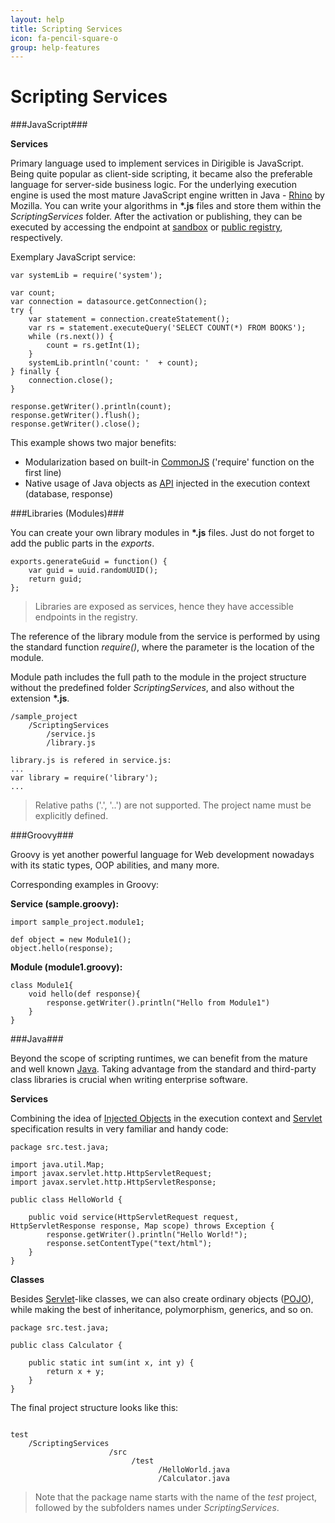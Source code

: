 ```yaml
---
layout: help
title: Scripting Services
icon: fa-pencil-square-o
group: help-features
---
```


Scripting Services
===

###JavaScript###

**Services**	

Primary language used to implement services in Dirigible is JavaScript. Being quite popular as client-side scripting, it became also the preferable language for server-side business logic. For the underlying execution engine is used the most mature JavaScript engine written in Java - [Rhino](https://developer.mozilla.org/en-US/docs/Rhino) by Mozilla.
You can write your algorithms in **\*.js** files and store them within the *ScriptingServices* folder. After the activation or publishing, they can be executed by accessing the endpoint at [sandbox](activation.html) or [public registry](publication.html), respectively.

Exemplary JavaScript service:

<pre><code>var systemLib = require('system');

var count;
var connection = datasource.getConnection();
try {
    var statement = connection.createStatement();
    var rs = statement.executeQuery('SELECT COUNT(*) FROM BOOKS');
    while (rs.next()) {
        count = rs.getInt(1);
    }
    systemLib.println('count: '  + count);
} finally {
    connection.close();
}

response.getWriter().println(count);
response.getWriter().flush();
response.getWriter().close();
</code></pre>

This example shows two major benefits:

*	Modularization based on built-in [CommonJS](http://wiki.commonjs.org/wiki/CommonJS) ('require' function on the first line)
*	Native usage of Java objects as [API](api.html) injected in the execution context (database, response)

###Libraries (Modules)###

You can create your own library modules in **\*.js** files. Just do not forget to add the public parts in the *exports*.

<pre><code>exports.generateGuid = function() {
    var guid = uuid.randomUUID();
    return guid;
};
</code></pre>

> Libraries are exposed as services, hence they have accessible endpoints in the registry.

The reference of the library module from the service is performed by using the standard function *require()*, where the parameter is the location of the module.

Module path includes the full path to the module in the project structure without the predefined folder *ScriptingServices*, and also without the extension **\*.js**.


<pre><code>/sample_project
    /ScriptingServices
        /service.js
        /library.js
        
library.js is refered in service.js:
...
var library = require('library');
...
</code></pre>

> Relative paths ('.', '..') are not supported. The project name must be explicitly defined.



###Groovy###

Groovy is yet another powerful language for Web development nowadays with its static types, OOP abilities, and many more.

Corresponding examples in Groovy:

**Service (sample.groovy):**
<pre><code>import sample_project.module1;

def object = new Module1();
object.hello(response);
</code></pre>

**Module (module1.groovy):**

<pre><code>class Module1{
    void hello(def response){
        response.getWriter().println("Hello from Module1")
    }
}
</code></pre>

###Java###

Beyond the scope of scripting runtimes, we can benefit from the mature and well known [Java](http://en.wikipedia.org/wiki/Java_programming_language). Taking advantage from the standard and third-party class libraries is crucial when writing enterprise software.

**Services**

Combining the idea of [Injected Objects](http://www.dirigible.io/help/api.html) in the execution context and [Servlet](http://en.wikipedia.org/wiki/Java_Servlet) specification results in very familiar and handy code:

<pre><code>package src.test.java;

import java.util.Map;
import javax.servlet.http.HttpServletRequest;
import javax.servlet.http.HttpServletResponse;

public class HelloWorld {

    public void service(HttpServletRequest request, HttpServletResponse response, Map<String, Object> scope) throws Exception {
        response.getWriter().println("Hello World!");
        response.setContentType("text/html");
    }
}
</code></pre>

**Classes**

Besides [Servlet](http://en.wikipedia.org/wiki/Java_Servlet)-like classes, we can also create ordinary objects ([POJO](http://en.wikipedia.org/wiki/Plain_Old_Java_Object)), while making the best of inheritance, polymorphism, generics, and so on.

<pre><code>package src.test.java;

public class Calculator {

    public static int sum(int x, int y) {
        return x + y;
    }
}
</code></pre>

The final project structure looks like this:

<pre><code>
test
    /ScriptingServices
                      /src
                           /test
                                 /HelloWorld.java
                                 /Calculator.java
</code></pre>

> Note that the package name starts with the name of the *test* project, followed by the subfolders names under *ScriptingServices*.
